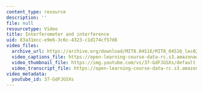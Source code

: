 ```yaml
---
content_type: resource
description: ''
file: null
resourcetype: Video
title: Interferometer and interference
uid: 83a31ecc-e9e6-3c6c-4323-c1d174cf57d8
video_files:
  archive_url: https://archive.org/download/MIT8.04S16/MIT8_04S16_lec02_s4_300k.mp4
  video_captions_file: https://open-learning-course-data-rc.s3.amazonaws.com/8-04-quantum-physics-i-spring-2016/06230ec955eb59f6aa98f025439d2939_37-GdFJGSXs.vtt
  video_thumbnail_file: https://img.youtube.com/vi/37-GdFJGSXs/default.jpg
  video_transcript_file: https://open-learning-course-data-rc.s3.amazonaws.com/8-04-quantum-physics-i-spring-2016/6b155a210fd578e251b53b27a0ee298e_37-GdFJGSXs.pdf
video_metadata:
  youtube_id: 37-GdFJGSXs
---
```

